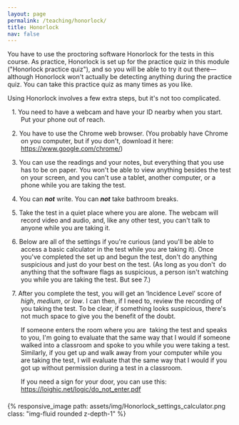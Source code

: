 ```yaml
---
layout: page
permalink: /teaching/honorlock/
title: Honorlock
nav: false
---
```


<p>You have to use the proctoring software Honorlock for the tests in this course. As practice, Honorlock is set up for the practice quiz in this module ("Honorlock practice quiz"), and so you will be able to try it out there&mdash;although Honorlock won't actually be detecting anything during the practice quiz. You can take this practice quiz as many times as you like.</p>
<p>Using Honorlock involves a few extra steps, but it's not too complicated.</p>
<p style="margin-left: 30px; text-indent: -20px;">1. You need to have a webcam and have your ID nearby when you start. Put your phone out of reach.</p>
<p style="margin-left: 30px; text-indent: -20px;">2. You have to use the Chrome web browser. (You probably have Chrome on you computer, but if you don't, download it here: <a href="https://www.google.com/chrome/">https://www.google.com/chrome/</a>)</p>
<p style="margin-left: 30px; text-indent: -20px;">3. You can use the readings and your notes, but everything that you use has to be on paper. You won't be able to view anything besides the test on your screen, and you can't use a tablet, another computer, or a phone while you are taking the test.</p>
<p style="margin-left: 30px; text-indent: -20px;">4. You can <strong><em>not</em></strong> write. You can <strong><em>not</em></strong> take bathroom breaks.</p>
<p style="margin-left: 30px; text-indent: -20px;">5. Take the test in a quiet place where you are alone. The webcam will record video and audio, and, like any other test, you can't talk to anyone while you are taking it.</p>
<p style="margin-left: 30px; text-indent: -20px;">6. Below are all of the settings if you're curious (and you'll be able to access a basic calculator in the test while you are taking it). Once you've completed the set up and begun the test, don't do anything suspicious and just do your best on the test. (As long as you don't&nbsp; do anything that the software flags as suspicious, a person isn't watching you while you are taking the test. But see 7.)</p>
<p style="margin-left: 30px; text-indent: -20px;">7. After you complete the test, you will get an &lsquo;Incidence Level&rsquo; score of <em>high</em>, <em>medium</em>, or <em>low</em>. I can then, if I need to, review the recording of you taking the test. To be clear, if something looks suspicious, there's not much space to give you the benefit of the doubt.</p>
<p style="margin-left: 30px;">If someone enters the room where you are&nbsp; taking the test and speaks to you, I'm going to evaluate that the same way that I would if someone walked into a classroom and spoke to you while you were taking a test. Similarly, if you get up and walk away from your computer while you are taking the test, I will evaluate that the same way that I would if you got up without permission during a test in a classroom.&nbsp;</p>
<p style="margin-left: 30px; margin-bottom: 1.5em;">If you need a sign for your door, you can use this: <a href="https://loighic.net/logic/do_not_enter.pdf">https://loighic.net/logic/do_not_enter.pdf</a></p>

<div class="container">
<div class="row">
	<div class="col-lg-12">
		{% responsive_image path: assets/img/Honorlock_settings_calculator.png class: "img-fluid rounded z-depth-1" %}
	</div>
</div>
<div class="caption">
</div>
</div>